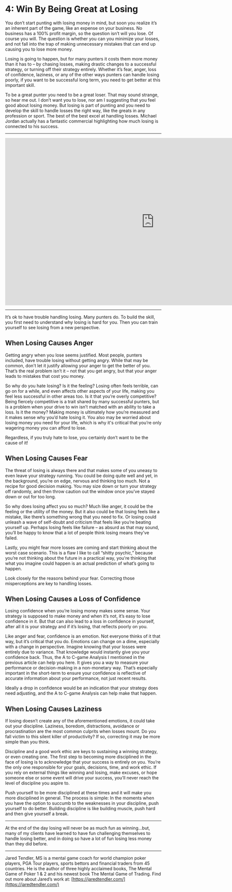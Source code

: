 # 4: Win By Being Great at Losing

You don’t start punting with losing money in mind, but soon you realize it’s an inherent part of the game, like an expense on your business. No business has a 100% profit margin, so the question isn’t will you lose. Of course you will. The question is whether you can you minimize your losses, and not fall into the trap of making unnecessary mistakes that can end up causing you to lose more money. 

Losing is going to happen, but for many punters it costs them more money than it has to – by chasing losses, making drastic changes to a successful strategy, or turning off their strategy entirely. Whether it’s fear, anger, loss of confidence, laziness, or any of the other ways punters can handle losing poorly, if you want to be successful long term, you need to get better at this important skill.

To be a great punter you need to be a great loser. That may sound strange, so hear me out. I don’t want you to lose, nor am I suggesting that you feel good about losing money. But losing is part of punting and you need to develop the skill to handle losses the right way, like the greats in any profession or sport. The best of the best excel at handling losses. Michael Jordan actually has a fantastic commercial highlighting how much losing is connected to his success.

---

<iframe width="960" height="540" src="https://www.youtube.com/embed/uOtYl2SYURI" title="WINNERS MINDSET - Michael Jordan (Motivational Video)" frameborder="0" allow="accelerometer; autoplay; clipboard-write; encrypted-media; gyroscope; picture-in-picture" allowfullscreen></iframe>

---

It’s ok to have trouble handling losing. Many punters do. To build the skill, you first need to understand why losing is hard for you. Then you can train yourself to see losing from a new perspective. 

## When Losing Causes Anger

Getting angry when you lose seems justified. Most people, punters included, have trouble losing without getting angry. While that may be common, don't let it justify allowing your anger to get the better of you. That’s the real problem isn’t it – not that you get angry, but that your anger leads to mistakes that cost you money.

So why do you hate losing? Is it the feeling? Losing often feels terrible, can go on for a while, and even affects other aspects of your life, making you feel less successful in other areas too. Is it that you’re overly competitive? Being fiercely competitive is a trait shared by many successful punters, but is a problem when your drive to win isn’t matched with an ability to take a loss. Is it the money? Making money is ultimately how you’re measured and it makes sense why you’d hate losing it. You also may be worried about losing money you need for your life, which is why it's critical that you’re only wagering money you can afford to lose.

Regardless, if you truly hate to lose, you certainly don’t want to be the cause of it!

## When Losing Causes Fear

The threat of losing is always there and that makes some of you uneasy to even leave your strategy running. You could be doing quite well and yet, in the background, you’re on edge, nervous and thinking too much. Not a recipe for good decision making. You may size down or turn your strategy off randomly, and then throw caution out the window once you’ve stayed down or out for too long.

So why does losing affect you so much? Much like anger, it could be the feeling or the utility of the money. But it also could be that losing feels like a mistake, like there’s something wrong that you need to fix. Or losing could unleash a wave of self-doubt and criticism that feels like you’re beating yourself up. Perhaps losing feels like failure – as absurd as that may sound, you’ll be happy to know that a lot of people think losing means they’ve failed.

Lastly, you might fear more losses are coming and start thinking about the worst case scenario. This is a flaw I like to call “shitty psychic,” because you’re not thinking about the future in a practical way, you're thinking that what you imagine could happen is an actual prediction of what’s going to happen.

Look closely for the reasons behind your fear. Correcting those misperceptions are key to handling losses. 

## When Losing Causes a Loss of Confidence

Losing confidence when you’re losing money makes some sense. Your strategy is supposed to make money and when it’s not, it’s easy to lose confidence in it. But that can also lead to a loss in confidence in yourself, after all it is your strategy and if it’s losing, that reflects poorly on you. 

Like anger and fear, confidence is an emotion. Not everyone thinks of it that way, but it’s critical that you do. Emotions can change on a dime, especially with a change in perspective. Imagine knowing that your losses were entirely due to variance. That knowledge would instantly give you your confidence back. Thus, the A to C-game Analysis I mentioned in the previous article can help you here. It gives you a way to measure your performance or decision-making in a non-monetary way. That’s especially important in the short-term to ensure your confidence is reflective of accurate information about your performance, not just recent results.

Ideally a drop in confidence would be an indication that your strategy does need adjusting, and the A to C-game Analysis can help make that happen.

## When Losing Causes Laziness

If losing doesn’t create any of the aforementioned emotions, it could take out your discipline.   Laziness, boredom, distractions, avoidance or procrastination are the most common culprits when losses mount. Do you fall victim to this silent killer of productivity? If so, correcting it may be more simple than you think.

Discipline and a good work ethic are keys to sustaining a winning strategy, or even creating one. The first step to becoming more disciplined in the face of losing is to acknowledge that your success is entirely on you. You’re the only one responsible for your goals, decisions, time, and work ethic. If you rely on external things like winning and losing, make excuses, or hope someone else or some event will drive your success, you’ll never reach the level of discipline you aspire to.

Push yourself to be more disciplined at these times and it will make you more disciplined in general. The process is simple: In the moments when you have the option to succumb to the weaknesses in your discipline, push yourself to do better. Building discipline is like building muscle, push hard and then give yourself a break.
 
---

At the end of the day losing will never be as much fun as winning…but, many of my clients have learned to have fun challenging themselves to handle losing better, and in doing so have a lot of fun losing less money than they did before.

---

Jared Tendler, MS is a mental game coach for world champion poker players, PGA Tour players, sports bettors and financial traders from 45 countries. He is the author of three highly acclaimed books, The Mental Game of Poker 1 & 2 and his newest book The Mental Game of Trading. Find out more about Jared’s work at: [https://jaredtendler.com/](https://jaredtendler.com/) 
